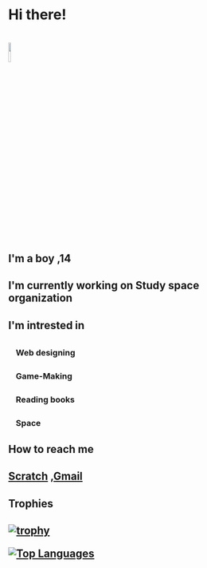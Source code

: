 <h1>  Hi there!  <h1>  <img src="https://i.pinimg.com/originals/b9/37/12/b9371273ae94a946e92074d1b9696680.gif"width=10%  height=10%>
<!DOCTYPE html>
<html>


<h2> I'm a boy ,14 </h2>

<h2>I'm currently working on Study space organization </h2>
<h2> I'm intrested in <h2>

<h3>ㅤWeb designing <h3>
<h3>ㅤGame-Making <h3>
<h3>ㅤReading books <h3>
<h3>ㅤSpace <h3>


<h2> How to reach me <h2>

<p1><a href="https://scratch.mit.edu/users/Aveolon/">Scratch</a> ,<a href="www.sachiruvishwaja@gmail.com">Gmail</a>  </p1>  
  
 <h2>  Trophies <h2>
  
  [![trophy](https://github-profile-trophy.vercel.app/?username=S-Vishwaja)](https://github.com/ryo-ma/github-profile-trophy)
   
   
[![Top Languages](https://github-readme-stats.vercel.app/api/top-langs/?username=S-Vishwaja&title_color=0068ff&bg_color=0d1117&text_color=ffffff&layout=compact&hide_border=true)](https://github.com/S-vishwaja.gitihub.io)

